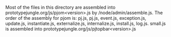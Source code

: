
Most of the files in this directory are assembled into prototypejungle.org/js/pjom&lt;version&gt;.js by /node/admin/assemble.js.
The order of the assembly for pjom is: pj.js, pj.js, event.js, exception.js, update.js, instantiate.js, externalize.js, internalize.js, install.js, log.js.
small.js is assembled into prototypejungle.org/js/pjtopbar&lt;version&gt;.js
